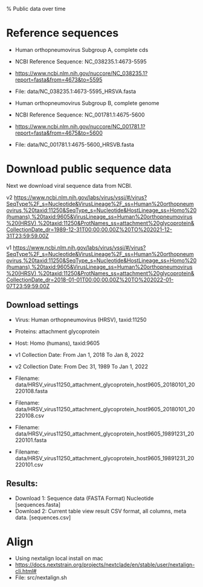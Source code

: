 % Public data over time

# Reference sequences

* Human orthopneumovirus Subgroup A, complete cds
* NCBI Reference Sequence: NC_038235.1:4673-5595
* <https://www.ncbi.nlm.nih.gov/nuccore/NC_038235.1?report=fasta&from=4673&to=5595>
* File: data/NC_038235.1:4673-5595_HRSVA.fasta
 
* Human orthopneumovirus Subgroup B, complete genome
* NCBI Reference Sequence: NC_001781.1:4675-5600
* <https://www.ncbi.nlm.nih.gov/nuccore/NC_001781.1?report=fasta&from=4675&to=5600>
* File: data/NC_001781.1:4675-5600_HRSVB.fasta



# Download public sequence data

Next we download viral sequence data from NCBI. 

v2 <https://www.ncbi.nlm.nih.gov/labs/virus/vssi/#/virus?SeqType%2F_s=Nucleotide&VirusLineage%2F_ss=Human%20orthopneumovirus,%20taxid:11250&SeqType_s=Nucleotide&HostLineage_ss=Homo%20(humans),%20taxid:9605&VirusLineage_ss=Human%20orthopneumovirus%20(HRSV),%20taxid:11250&ProtNames_ss=attachment%20glycoprotein&CollectionDate_dr=1989-12-31T00:00:00.00Z%20TO%202021-12-31T23:59:59.00Z>

v1 <https://www.ncbi.nlm.nih.gov/labs/virus/vssi/#/virus?SeqType%2F_s=Nucleotide&VirusLineage%2F_ss=Human%20orthopneumovirus,%20taxid:11250&SeqType_s=Nucleotide&HostLineage_ss=Homo%20(humans),%20taxid:9605&VirusLineage_ss=Human%20orthopneumovirus%20(HRSV),%20taxid:11250&ProtNames_ss=attachment%20glycoprotein&CollectionDate_dr=2018-01-01T00:00:00.00Z%20TO%202022-01-07T23:59:59.00Z>

## Download settings
* Virus: Human orthopneumovirus (HRSV), taxid:11250
* Proteins: attachment glycoprotein
* Host: Homo (humans), taxid:9605
* v1 Collection Date:  From Jan 1, 2018 To Jan 8, 2022
* v2 Collection Date:  From Dec 31, 1989 To Jan 1, 2022

* Filename: data/HRSV_virus11250_attachment_glycoprotein_host9605_20180101_20220108.fasta
* Filename: data/HRSV_virus11250_attachment_glycoprotein_host9605_20180101_20220108.csv

* Filename: data/HRSV_virus11250_attachment_glycoprotein_host9605_19891231_20220101.fasta
* Filename: data/HRSV_virus11250_attachment_glycoprotein_host9605_19891231_20220101.csv

## Results:

* Download 1: Sequence data (FASTA Format) Nucleotide [sequences.fasta]
* Download 2: Current table view result CSV format, all columns, meta data. [sequences.csv]

# Align 
* Using nextalign local install on mac
* <https://docs.nextstrain.org/projects/nextclade/en/stable/user/nextalign-cli.html#>
* File: src/nextalign.sh
